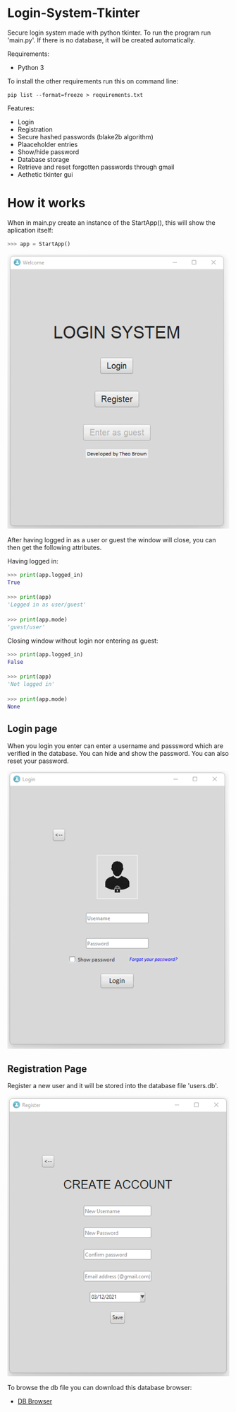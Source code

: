 # Login-System-Tkinter
Secure login system made with python tkinter. To run the program run 'main.py'. If there is no database, it will be created automatically.

Requirements:
- Python 3

To install the other requirements run this on command line:
```
pip list --format=freeze > requirements.txt
```

Features:
- Login
- Registration
- Secure hashed passwords (blake2b algorithm)
- Plaaceholder entries
- Show/hide password
- Database storage
- Retrieve and reset forgotten passwords through gmail
- Aethetic tkinter gui

# How it works
When in main.py create an instance of the StartApp(), this will show the aplication itself:
```python
>>> app = StartApp()
```
![Start page](Images/StartPage.png)

After having logged in as a user or guest the window will close, you can then get the following attributes.

Having logged in:
```python
>>> print(app.logged_in)
True

>>> print(app)
'Logged in as user/guest'

>>> print(app.mode)
'guest/user'
```

Closing window without login nor entering as guest:
```python
>>> print(app.logged_in)
False

>>> print(app)
'Not logged in'

>>> print(app.mode)
None
```

## Login page
When you login you enter can enter a username and passsword which are verified in the database. You can hide and show the password.
You can also reset your password.

![LoginPage](Images/LoginPage.png)

## Registration Page
Register a new user and it will be stored into the database file 'users.db'.

![RegistrationPage](Images/RegistrationPage.png)

To browse the db file you can download this database browser: 
- [DB Browser](https://sqlitebrowser.org/)
